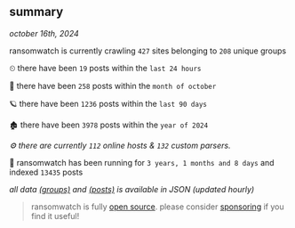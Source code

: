 
## summary
_october 16th, 2024_

ransomwatch is currently crawling `427` sites belonging to `208` unique groups

⏲ there have been `19` posts within the `last 24 hours`

🦈 there have been `258` posts within the `month of october`

🪐 there have been `1236` posts within the `last 90 days`

🏚 there have been `3978` posts within the `year of 2024`

_⚙️ there are currently `112` online hosts & `132` custom parsers._

🦕 ransomwatch has been running for `3 years, 1 months and 8 days` and indexed `13435` posts

_all data  [(groups)](http://ransomwhat.telemetry.ltd/groups) and [(posts)](http://ransomwhat.telemetry.ltd/posts) is available in JSON (updated hourly)_

> ransomwatch is fully [open source](https://github.com/joshhighet/ransomwatch#ransomwatch--). please consider [sponsoring](https://github.com/sponsors/joshhighet) if you find it useful!
